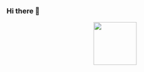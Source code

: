 ### Hi there 👋

<!--![capoo-capoo-type](https://github.com/Pib0di/pib0di/assets/83059277/43087ec2-113c-4ab3-bd7d-42ca015f8f73)-->

<div id="header" align="center">
  <img src="[https://media.giphy.com/media/M9gbBd9nbDrOTu1Mqx/giphy.gif](https://github.com/Pib0di/pib0di/assets/83059277/43087ec2-113c-4ab3-bd7d-42ca015f8f73)" width="100"/>
</div>
<!--

**Pib0di/pib0di** is a ✨ _special_ ✨ repository because its `README.md` (this file) appears on your GitHub profile.

Here are some ideas to get you started:

- 🔭 I’m currently working on ...
- 🌱 I’m currently learning ...
- 👯 I’m looking to collaborate on ...
- 🤔 I’m looking for help with ...
- 💬 Ask me about ...
- 📫 How to reach me: ...
- 😄 Pronouns: ...
- ⚡ Fun fact: ...
-->
